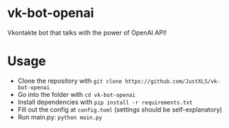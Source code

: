 # vk-bot-openai
Vkontakte bot that talks with the power of OpenAI API!

# Usage
- Clone the repository with `git clone https://github.com/JustXLS/vk-bot-openai`
- Go into the folder with `cd vk-bot-openai`
- Install dependencies with `pip install -r requirements.txt`
- Fill out the config at `config.toml` (settings should be self-explanatory)
- Run main.py: `python main.py`
